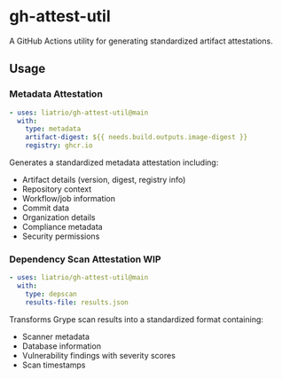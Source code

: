 # gh-attest-util

A GitHub Actions utility for generating standardized artifact attestations.

## Usage

### Metadata Attestation

```yaml
- uses: liatrio/gh-attest-util@main
  with:
    type: metadata
    artifact-digest: ${{ needs.build.outputs.image-digest }}
    registry: ghcr.io
```

Generates a standardized metadata attestation including:

- Artifact details (version, digest, registry info)
- Repository context
- Workflow/job information
- Commit data
- Organization details
- Compliance metadata
- Security permissions

### Dependency Scan Attestation WIP

```yaml
- uses: liatrio/gh-attest-util@main
  with:
    type: depscan
    results-file: results.json
```

Transforms Grype scan results into a standardized format containing:

- Scanner metadata
- Database information
- Vulnerability findings with severity scores
- Scan timestamps
